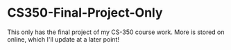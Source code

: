 # CS350-Final-Project-Only

This only has the final project of my CS-350 course work. More is stored on online, which I'll update at a later point!
